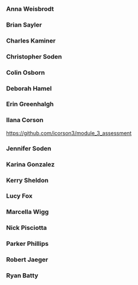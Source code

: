 ### Anna Weisbrodt

### Brian Sayler

### Charles Kaminer

### Christopher Soden

### Colin Osborn

### Deborah Hamel

### Erin Greenhalgh

### Ilana Corson
https://github.com/icorson3/module_3_assessment
### Jennifer Soden

### Karina Gonzalez

### Kerry Sheldon

### Lucy Fox

### Marcella Wigg

### Nick Pisciotta

### Parker Phillips

### Robert Jaeger

### Ryan Batty
